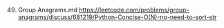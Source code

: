 49. Group Anagrams.md
	https://leetcode.com/problems/group-anagrams/discuss/681219/Python-Concise-O(N)-no-need-to-sort-str

